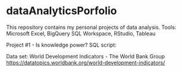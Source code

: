 # dataAnalyticsPorfolio
This repository contains my personal projects of data analysis.
Tools: Microsoft Excel, BigQuery SQL Workspace, RStudio, Tableau

Project #1 - Is knowledge power?
SQL script:

Data set: World Development Indicators - The World Bank Group https://datatopics.worldbank.org/world-development-indicators/
